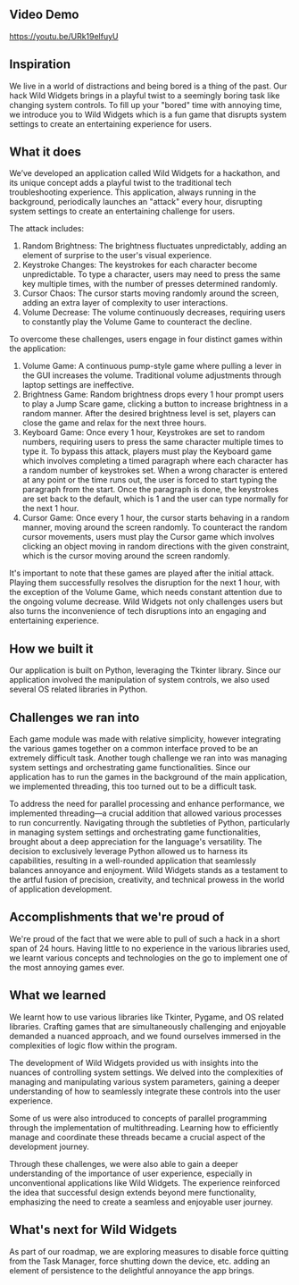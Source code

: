 ## Video Demo
https://youtu.be/URk19elfuyU

## Inspiration
We live in a world of distractions and being bored is a thing of the past. Our hack Wild Widgets brings in a playful twist to a seemingly boring task like changing system controls. To fill up your "bored" time with annoying time, we introduce you to Wild Widgets which is a fun game that disrupts system settings to create an entertaining experience for users. 

## What it does
We’ve developed an application called Wild Widgets for a hackathon, and its unique concept adds a playful twist to the traditional tech troubleshooting experience. This application, always running in the background, periodically launches an "attack" every hour, disrupting system settings to create an entertaining challenge for users.

The attack includes:
1. Random Brightness: The brightness fluctuates unpredictably, adding an element of surprise to the user's visual experience.
2. Keystroke Changes: The keystrokes for each character become unpredictable. To type a character, users may need to press the same key multiple times, with the number of presses determined randomly.
3. Cursor Chaos: The cursor starts moving randomly around the screen, adding an extra layer of complexity to user interactions.
4. Volume Decrease: The volume continuously decreases, requiring users to constantly play the Volume Game to counteract the decline.

To overcome these challenges, users engage in four distinct games within the application:
1. Volume Game: A continuous pump-style game where pulling a lever in the GUI increases the volume. Traditional volume adjustments through laptop settings are ineffective.
2. Brightness Game: Random brightness drops every 1 hour prompt users to play a Jump Scare game, clicking a button to increase brightness in a random manner. After the desired brightness level is set, players can close the game and relax for the next three hours.
3. Keyboard Game: Once every 1 hour, Keystrokes are set to random numbers, requiring users to press the same character multiple times to type it. To bypass this attack, players must play the Keyboard game which involves completing a timed paragraph where each character has a random number of keystrokes set. When a wrong character is entered at any point or the time runs out, the user is forced to start typing the paragraph from the start. Once the paragraph is done, the keystrokes are set back to the default, which is 1 and the user can type normally for the next 1 hour.
4. Cursor Game: Once every 1 hour, the cursor starts behaving in a random manner, moving around the screen randomly. To counteract the random cursor movements, users must play the Cursor game which involves clicking an object moving in random directions with the given constraint, which is the cursor moving around the screen randomly.

It's important to note that these games are played after the initial attack. Playing them successfully resolves the disruption for the next 1 hour, with the exception of the Volume Game, which needs constant attention due to the ongoing volume decrease. Wild Widgets not only challenges users but also turns the inconvenience of tech disruptions into an engaging and entertaining experience.


## How we built it
Our application is built on Python, leveraging the Tkinter library. Since our application involved the manipulation of system controls, we also used several OS related libraries in Python.

## Challenges we ran into
Each game module was made with relative simplicity, however integrating the various games together on a common interface proved to be an extremely difficult task. Another tough challenge we ran into was managing system settings and orchestrating game functionalities. Since our application has to run the games in the background of the main application, we implemented threading, this too turned out to be a difficult task.

To address the need for parallel processing and enhance performance, we implemented threading—a crucial addition that allowed various processes to run concurrently. Navigating through the subtleties of Python, particularly in managing system settings and orchestrating game functionalities, brought about a deep appreciation for the language's versatility. The decision to exclusively leverage Python allowed us to harness its capabilities, resulting in a well-rounded application that seamlessly balances annoyance and enjoyment. Wild Widgets stands as a testament to the artful fusion of precision, creativity, and technical prowess in the world of application development.


## Accomplishments that we're proud of
We're proud of the fact that we were able to pull of such a hack in a short span of 24 hours. Having little to no experience in the various libraries used, we learnt various concepts and technologies on the go to implement one of the most annoying games ever.


## What we learned
We learnt how to use various libraries like Tkinter, Pygame, and OS related libraries. Crafting games that are simultaneously challenging and enjoyable demanded a nuanced approach, and we found ourselves immersed in the complexities of logic flow within the program. 

The development of Wild Widgets provided us with insights into the nuances of controlling system settings. We delved into the complexities of managing and manipulating various system parameters, gaining a deeper understanding of how to seamlessly integrate these controls into the user experience. 

Some of us were also introduced to concepts of parallel programming through the implementation of multithreading. Learning how to efficiently manage and coordinate these threads became a crucial aspect of the development journey. 

Through these challenges, we were also able to gain a deeper understanding of the importance of user experience, especially in unconventional applications like Wild Widgets. The experience reinforced the idea that successful design extends beyond mere functionality, emphasizing the need to create a seamless and enjoyable user journey.


## What's next for Wild Widgets
As part of our roadmap, we are exploring measures to disable force quitting from the Task Manager, force shutting down the device, etc. adding an element of persistence to the delightful annoyance the app brings.

